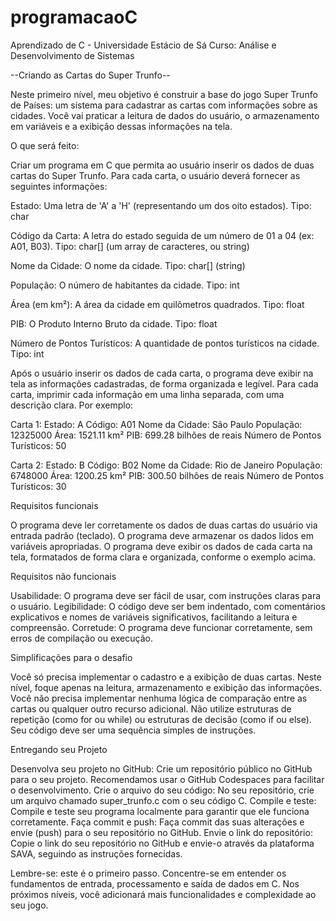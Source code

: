 # programacaoC
Aprendizado de C - Universidade Estácio de Sá
Curso: Análise e Desenvolvimento de Sistemas

--Criando as Cartas do Super Trunfo--

Neste primeiro nível, meu objetivo é construir a base do jogo Super Trunfo de Países: um sistema para cadastrar as cartas com informações sobre as cidades. Você vai praticar a leitura de dados do usuário, o armazenamento em variáveis e a exibição dessas informações na tela.


O que será feito:


Criar um programa em C que permita ao usuário inserir os dados de duas cartas do Super Trunfo. Para cada carta, o usuário deverá fornecer as seguintes informações:

 
Estado: Uma letra de 'A' a 'H' (representando um dos oito estados). Tipo: char
 
Código da Carta: A letra do estado seguida de um número de 01 a 04 (ex: A01, B03). Tipo: char[] (um array de caracteres, ou string)
 
Nome da Cidade: O nome da cidade. Tipo: char[] (string)
 
População: O número de habitantes da cidade. Tipo: int
 
Área (em km²): A área da cidade em quilômetros quadrados. Tipo: float
 
PIB: O Produto Interno Bruto da cidade. Tipo: float
 
Número de Pontos Turísticos: A quantidade de pontos turísticos na cidade. Tipo: int
 

Após o usuário inserir os dados de cada carta, o programa deve exibir na tela as informações cadastradas, de forma organizada e legível. Para cada carta, imprimir cada informação em uma linha separada, com uma descrição clara. Por exemplo:

 
Carta 1:
Estado: A
Código: A01
Nome da Cidade: São Paulo
População: 12325000
Área: 1521.11 km²
PIB: 699.28 bilhões de reais
Número de Pontos Turísticos: 50
 
Carta 2:
Estado: B
Código: B02
Nome da Cidade: Rio de Janeiro
População: 6748000
Área: 1200.25 km²
PIB: 300.50 bilhões de reais
Número de Pontos Turísticos: 30    

Requisitos funcionais

O programa deve ler corretamente os dados de duas cartas do usuário via entrada padrão (teclado).
O programa deve armazenar os dados lidos em variáveis apropriadas.
O programa deve exibir os dados de cada carta na tela, formatados de forma clara e organizada, conforme o exemplo acima.

Requisitos não funcionais

Usabilidade: O programa deve ser fácil de usar, com instruções claras para o usuário.
Legibilidade: O código deve ser bem indentado, com comentários explicativos e nomes de variáveis significativos, facilitando a leitura e compreensão.
Corretude: O programa deve funcionar corretamente, sem erros de compilação ou execução.

Simplificações para o desafio

Você só precisa implementar o cadastro e a exibição de duas cartas.
Neste nível, foque apenas na leitura, armazenamento e exibição das informações. Você não precisa implementar nenhuma lógica de comparação entre as cartas ou qualquer outro recurso adicional.
Não utilize estruturas de repetição (como for ou while) ou estruturas de decisão (como if ou else). Seu código deve ser uma sequência simples de instruções.

Entregando seu Projeto


Desenvolva seu projeto no GitHub: Crie um repositório público no GitHub para o seu projeto. Recomendamos usar o GitHub Codespaces para facilitar o desenvolvimento.
Crie o arquivo do seu código: No seu repositório, crie um arquivo chamado super_trunfo.c com o seu código C.
Compile e teste: Compile e teste seu programa localmente para garantir que ele funciona corretamente.
Faça commit e push: Faça commit das suas alterações e envie (push) para o seu repositório no GitHub.
Envie o link do repositório: Copie o link do seu repositório no GitHub e envie-o através da plataforma SAVA, seguindo as instruções fornecidas.
 
Lembre-se: este é o primeiro passo. Concentre-se em entender os fundamentos de entrada, processamento e saída de dados em C. Nos próximos níveis, você adicionará mais funcionalidades e complexidade ao seu jogo.